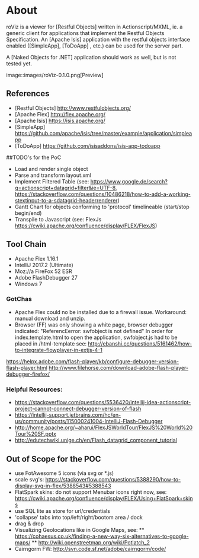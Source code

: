 # About
roViz is a viewer for [Restful Objects] written in Actionscript/MXML, 
ie. a generic client for applications that implement the Restful Objects Specification. 
An [Apache Isis] application with the restful objects interface enabled 
([SimpleApp], [ToDoApp] , etc.) can be used for the server part. 

A [Naked Objects for .NET] application should work as well, but is not tested yet.

image::images/roViz-0.1.0.png[Preview]

## References
* [Restful Objects] http://www.restfulobjects.org/
* [Apache Flex] http://flex.apache.org/
* [Apache Isis] https://isis.apache.org/
* [SimpleApp]  https://github.com/apache/isis/tree/master/example/application/simpleapp
* [ToDoApp] https://github.com/isisaddons/isis-app-todoapp

##TODO's for the PoC
* Load and render single object 
* Parse and transform layout.xml 
* Implement Filtered Table (see: 
https://www.google.de/search?q=actionscript+datagrid+filter&ie=UTF-8, 
https://stackoverflow.com/questions/10486218/how-to-add-a-working-stextinput-to-a-sdatagrid-headerrenderer)
* Gantt Chart for objects conforming to 'protocol' timelineable (start/stop begin/end)
* Transpile to Javascript (see: FlexJs https://cwiki.apache.org/confluence/display/FLEX/FlexJS)

## Tool Chain
* Apache Flex 1.16.1 
* IntelliJ 2017.2 (Ultimate)
* Moz://a FireFox 52 ESR
* Adobe FlashDebugger 27
* Windows 7

### GotChas
* Apache Flex could no be installed due to a firewall issue. Workaround: manual download and unzip.
* Browser (FF) was only showing a white page, browser debugger indicated: "ReferencEerror: swfobject is not defined"
In order for index.template.html to open the application, swfobject.js had to be placed in /html-template
see: http://ebanshi.cc/questions/5161462/how-to-integrate-flowplayer-in-extjs-4-1

https://helpx.adobe.com/flash-player/kb/configure-debugger-version-flash-player.html
http://www.filehorse.com/download-adobe-flash-player-debugger-firefox/

### Helpful Resources:
* https://stackoverflow.com/questions/5536420/intellij-idea-actionscript-project-cannot-connect-debugger-version-of-flash
* https://intellij-support.jetbrains.com/hc/en-us/community/posts/115000241004-IntelliJ-Flash-Debugger
* http://home.apache.org/~aharui/FlexJSWorldTour/FlexJS%20World%20Tour%20SF.pptx
* http://edutechwiki.unige.ch/en/Flash_datagrid_component_tutorial

## Out of Scope for the POC
* use FotAwesome 5 icons (via svg or *.js)
* scale svg's: https://stackoverflow.com/questions/5388290/how-to-display-svg-in-flex/5388543#5388543
* FlatSpark skins: do not support Menubar icons right now, see: https://cwiki.apache.org/confluence/display/FLEX/Using+FlatSpark+skins
* use SQL lite as store for url/credentials
* 'collapse' tabs into top/left/right/bootom area / dock
* drag & drop
* Visualizing Geolocations like in Google Maps, see: 
** https://cohaesus.co.uk/finding-a-new-way-six-alternatives-to-google-maps/
** http://wiki.openstreetmap.org/wiki/Potlatch_2
* Cairngorm FW: http://svn.code.sf.net/adobe/cairngorm/code/





